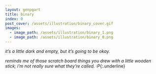 ```yaml
---
layout: genpgart
title: binary
index: 0
post_cover: /assets/illustration/binary_cover.gif
images: 
  - image_path: /assets/illustration/binary_1.png
  - image_path: /assets/illustration/binary_0.png
---
```




*it’s a little dark and empty, but it’s going to be okay.* 







*reminds me of those scratch board things you drew with a little wooden stick; i’m not really sure what they’re called. :P*{:.underline}


